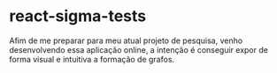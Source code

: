 # react-sigma-tests
Afim de me preparar para meu atual projeto de pesquisa, venho desenvolvendo essa aplicação online, a intenção é conseguir expor de forma visual e intuitiva a formação de grafos.
